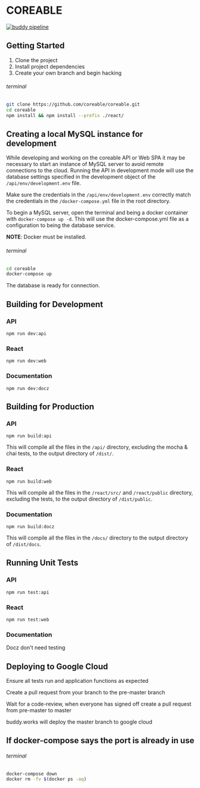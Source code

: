 # COREABLE

[![buddy pipeline](https://app.buddy.works/coreable/coreable/pipelines/pipeline/249362/badge.svg?token=252cdbde644b14054bdafb973256abc7284acd646c277e9f4ac8a5367f196bfb "buddy pipeline")](https://app.buddy.works/coreable/coreable/pipelines/pipeline/249362)

## Getting Started

1. Clone the project
2. Install project dependencies
3. Create your own branch and begin hacking

###### terminal 

```bash
git clone https://github.com/coreable/coreable.git
cd coreable
npm install && npm install --prefix ./react/
```

## Creating a local MySQL instance for development

While developing and working on the coreable API or Web SPA it may be necessary to start an instance of MySQL server to avoid remote connections to the cloud. Running the API in development mode will use the database settings specified in the development object of the `/api/env/development.env` file.

Make sure the credentials in the `/api/env/development.env` correctly match the credentials in the `/docker-compose.yml` file in the root directory.

To begin a MySQL server, open the terminal and being a docker container with `docker-compose up -d`. This will use the docker-compose.yml file as a configuration to being the database service.

**NOTE**: Docker must be installed.

###### terminal

```bash
cd coreable
docker-compose up
```

The database is ready for connection.

## Building for Development

### API

`npm run dev:api`

### React

`npm run dev:web`

### Documentation

`npm run dev:docz`

## Building for Production

### API

`npm run build:api`

This will compile all the files in the `/api/` directory, excluding the mocha & chai tests, to the output directory of `/dist/`. 

### React

`npm run build:web`

This will compile all the files in the `/react/src/` and `/react/public` directory, excluding the tests, to the output directory of `/dist/public`. 

### Documentation

`npm run build:docz`

This will compile all the files in the `/docs/` directory to the output directory of `/dist/docs`. 

## Running Unit Tests

### API

`npm run test:api`

### React

`npm run test:web`

### Documentation

Docz don't need testing

## Deploying to Google Cloud

Ensure all tests run and application functions as expected

Create a pull request from your branch to the pre-master branch

Wait for a code-review, when everyone has signed off create a pull request from pre-master to master

buddy.works will deploy the master branch to google cloud

## If docker-compose says the port is already in use

###### terminal

```bash
docker-compose down
docker rm -fv $(docker ps -aq)
```
